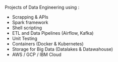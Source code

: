Projects of Data Engineering using :
- Scrapping & APIs
- Spark framework
- Shell scripting
- ETL and Data Pipelines (Airflow, Kafka)
- Unit Testing
- Containers (Docker & Kubernetes)
- Storage for Big Data (Datalakes & Datawahouse)
- AWS / GCP / IBM Cloud

